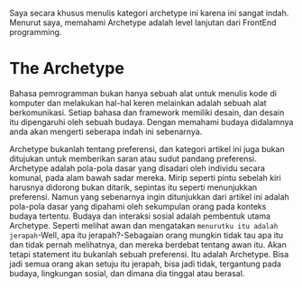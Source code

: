 Saya secara khusus menulis kategori archetype ini karena ini sangat indah.
Menurut saya, memahami Archetype adalah level lanjutan dari FrontEnd programming.

# The Archetype
Bahasa pemrogramman bukan hanya sebuah alat untuk menulis kode di komputer dan melakukan hal-hal keren melainkan adalah sebuah alat berkomunikasi.
Setiap bahasa dan framework memiliki desain, dan desain itu dipengaruhi oleh sebuah budaya. Dengan memahami budaya didalamnya anda akan mengerti seberapa indah ini sebenarnya.

Archetype bukanlah tentang preferensi, dan kategori artikel ini juga bukan ditujukan untuk memberikan saran atau sudut pandang preferensi.
Archetype adalah pola-pola dasar yang disadari oleh individu secara komunal, pada alam bawah sadar mereka.
Mirip seperti pintu sebelah kiri harusnya didorong bukan ditarik, sepintas itu seperti menunjukkan preferensi.
Namun yang sebenarnya ingin ditunjukkan dari artikel ini adalah pola-pola dasar yang dipahami oleh sekumpulan orang pada konteks budaya tertentu.
Budaya dan interaksi sosial adalah pembentuk utama Archetype. Seperti melihat awan dan mengatakan `menurutku itu adalah jerapah`-Well, apa itu jerapah?-Sebagaian orang mungkin tidak tau apa itu dan tidak pernah melihatnya, dan mereka berdebat tentang awan itu.
Akan tetapi statement itu bukanlah sebuah preferensi. Itu adalah Archetype. Bisa jadi semua orang akan setuju itu jerapah, bisa jadi tidak, tergantung pada budaya, lingkungan sosial, dan dimana dia tinggal atau berasal.
